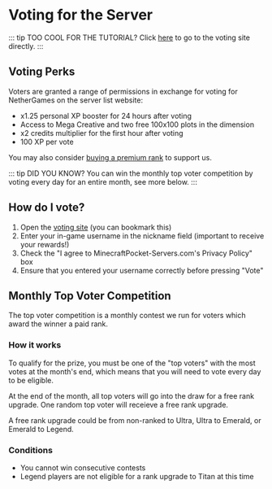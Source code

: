 # Voting for the Server

::: tip TOO COOL FOR THE TUTORIAL?
Click [here](https://minecraftpocket-servers.com/server/36864/vote) to go to the voting site directly.
:::

## Voting Perks

Voters are granted a range of permissions in exchange for voting for NetherGames on the server list website:

* x1.25 personal XP booster for 24 hours after voting
* Access to Mega Creative and two free 100x100 plots in the dimension
* x2 credits multiplier for the first hour after voting
* 100 XP per vote

You may also consider [buying a premium rank](https://support.nethergames.org/buying-a-premium-rank.html) to support us.

::: tip DID YOU KNOW?
You can win the monthly top voter competition by voting every day for an entire month, see more below.
:::

## How do I vote?

1. Open the [voting site](https://minecraftpocket-servers.com/server/36864/vote) (you can bookmark this)
2. Enter your in-game username in the nickname field (important to receive your rewards!)
3. Check the "I agree to MinecraftPocket-Servers.com's Privacy Policy" box
4. Ensure that you entered your username correctly before pressing "Vote"

## Monthly Top Voter Competition

The top voter competition is a monthly contest we run for voters which award the winner a paid rank.

### How it works

To qualify for the prize, you must be one of the "top voters" with the most votes at the month's end, which means that you will need to vote every day to be eligible.

At the end of the month, all top voters will go into the draw for a free rank upgrade. One random top voter will receieve a free rank upgrade.

A free rank upgrade could be from non-ranked to Ultra, Ultra to Emerald, or Emerald to Legend.

### Conditions

* You cannot win consecutive contests
* Legend players are not eligible for a rank upgrade to Titan at this time


